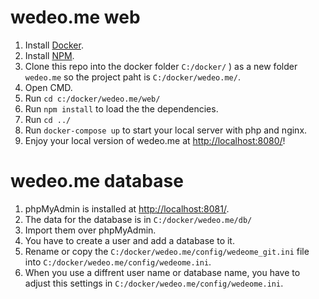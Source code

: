 # wedeo.me web
1. Install [Docker](https://www.docker.com/products/docker-desktop).
2. Install [NPM](https://www.npmjs.com/get-npm).
3. Clone this repo into the docker folder `C:/docker/` ) as a new folder `wedeo.me` so the project paht is `C:/docker/wedeo.me/`.
4. Open CMD.
5. Run `cd c:/docker/wedeo.me/web/`
6. Run `npm install` to load the the dependencies.
7. Run `cd ../`
8. Run `docker-compose up` to start your local server with php and nginx.
9. Enjoy your local version of wedeo.me at [http://localhost:8080/](http://localhost:8080/)!

# wedeo.me database
1. phpMyAdmin is installed at [http://localhost:8081/](http://localhost:8081/).
2. The data for the database is in `C:/docker/wedeo.me/db/`
3. Import them over phpMyAdmin.
5. You have to create a user and add a database to it.
6. Rename or copy the `C:/docker/wedeo.me/config/wedeome_git.ini` file into `C:/docker/wedeo.me/config/wedeome.ini`.
7. When you use a diffrent user name or database name, you have to adjust this settings in `C:/docker/wedeo.me/config/wedeome.ini`.
